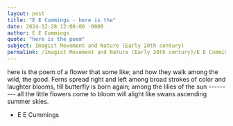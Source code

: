 ```yaml
---
layout: post
title: "E E Cummings - here is the"
date: 2024-12-28 12:00:00 -0000
author: E E Cummings
quote: "here is the poem"
subject: Imagist Movement and Nature (Early 20th century)
permalink: /Imagist Movement and Nature (Early 20th century)/E E Cummings/E E Cummings - here is the
---
```


here is the poem
  of a flower that
  some like;
        and how
  they walk among
        the wild,
         the good.
         Ferns spread right and left
            among broad
            strokes of color
             and laughter
        blooms, till butterfly
          is born again; 
  among the lilies of the sun
  ---------  all the little flowers
   come to bloom
   will alight like swans
   ascending summer skies.

- E E Cummings
